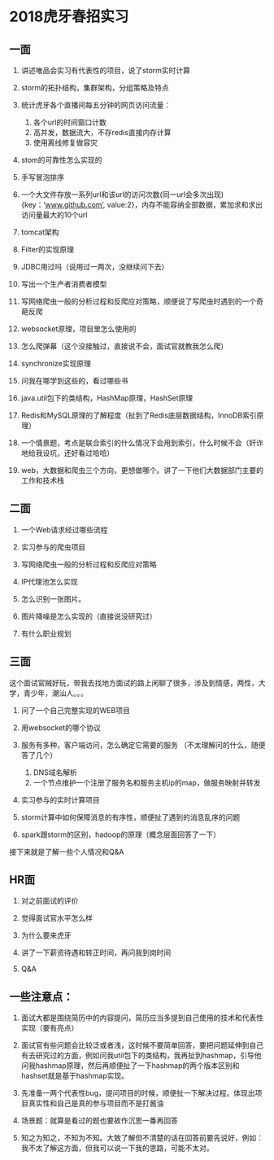 # 2018虎牙春招实习

## 一面

1. 讲述唯品会实习有代表性的项目，说了storm实时计算

2. storm的拓扑结构，集群架构，分组策略及特点

3. 统计虎牙各个直播间每五分钟的网页访问流量：
    
    1. 各个url的时间窗口计数
    2. 高并发，数据流大，不存redis直接内存计算
    3. 使用离线修复做容灾

4. stom的可靠性怎么实现的

5. 手写冒泡排序

6. 一个大文件存放一系列url和该url的访问次数(同一url会多次出现){key：‘www.github.com’, value:2}，内存不能容纳全部数据，累加求和求出访问量最大的10个url

7. tomcat架构

8. Filter的实现原理

9. JDBC用过吗（说用过一两次，没继续问下去）

10. 写出一个生产者消费者模型

11. 写网络爬虫一般的分析过程和反爬应对策略，顺便说了写爬虫时遇到的一个奇葩反爬

12. websocket原理，项目里怎么使用的

13. 怎么爬弹幕（这个没接触过，直接说不会，面试官就教我怎么爬）

14. synchronize实现原理

15. 问我在哪学到这些的，看过哪些书

16. java.util包下的类结构，HashMap原理，HashSet原理

17. Redis和MySQL原理的了解程度（扯到了Redis底层数据结构，InnoDB索引原理）

18. 一个情景题，考点是联合索引的什么情况下会用到索引，什么时候不会（奸诈地给我设坑，还好看过哈哈）

19. web，大数据和爬虫三个方向，更想做哪个。讲了一下他们大数据部门主要的工作和技术栈


## 二面

1. 一个Web请求经过哪些流程

2. 实习参与的爬虫项目

3. 写网络爬虫一般的分析过程和反爬应对策略

4. IP代理池怎么实现

5. 怎么识别一张图片。

6. 图片降噪是怎么实现的（直接说没研究过）

7. 有什么职业规划


## 三面

这个面试官贼好玩，带我去找地方面试的路上闲聊了很多，涉及到情感，两性，大学，青少年，潮汕人。。。

1. 问了一个自己完整实现的WEB项目

2. 用websocket的哪个协议

3. 服务有多种，客户端访问，怎么确定它需要的服务
（不太理解问的什么，随便答了几个）

    1. DNS域名解析
    2. 一个节点维护一个注册了服务名和服务主机ip的map，做服务映射并转发

4. 实习参与的实时计算项目

5. storm计算中如何保障消息的有序性，顺便扯了遇到的消息乱序的问题

6. spark跟storm的区别，hadoop的原理（概念层面回答了一下）

接下来就是了解一些个人情况和Q&A


## HR面

1. 对之前面试的评价

2. 觉得面试官水平怎么样

3. 为什么要来虎牙

4. 讲了一下薪资待遇和转正时间，再问我到岗时间

5. Q&A

## 一些注意点：

1. 面试大都是围绕简历中的内容提问，简历应当多提到自己使用的技术和代表性实现（要有亮点）

2. 面试官有些问题会比较泛或者浅，这时候不要简单回答，要把问题延伸到自己有去研究过的方面，例如问我util包下的类结构，我再扯到hashmap，引导他问我hashmap原理，然后再顺便扯了一下hashmap的两个版本区别和hashset就是基于hashmap实现。

3. 先准备一两个代表性bug，提问项目的时候，顺便扯一下解决过程。体现出项目真实性和自己是真的参与项目而不是打酱油

4. 场景题：就算是看过的题也要故作沉思一番再回答

5. 知之为知之，不知为不知。大致了解但不清楚的话在回答前要先说好，例如：我不太了解这方面，但我可以说一下我的思路，可能不太对。

